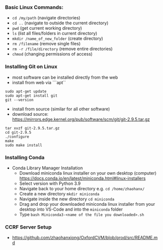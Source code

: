 ### Basic Linux Commands:
- ```cd /my/path``` (navigate directories)
- ```cd ..``` (navigate to outside the current directory)
- ```pwd``` (get current working directory)
- ```ls``` (list all files/folders in current directory)
- ```mkdir /name_of_new_folder``` (create directory)
- ```rm /filename``` (remove single files)
- ```rm -r /file/directory``` (remove entire directories)
- ```chmod``` (changing permissions of access)

### Installing Git on Linux
- most software can be installed directly from the web
- install from web via ```apt``
```
sudo apt-get update
sudo apt-get install git
git --version
```

- install from source (similar for all other software)
- download source: https://mirrors.edge.kernel.org/pub/software/scm/git/git-2.9.5.tar.gz
```
tar xvzf git-2.9.5.tar.gz
cd git-2.9.5
./configure
make
sudo make install
```

### Installing Conda
- Conda Library Manager Installation
  - Download miniconda linux installer on your own desktop (computer) https://docs.conda.io/en/latest/miniconda.html#linux-installers
  - Select version with Python 3.9
  - Navigate back to your home directory e.g. ```cd /home/zhaohanx/```
  - Create a new directory ```mkdir miniconda```
  - Navigate inside the new directory ```cd miniconda```
  - Drag and drop your downloaded miniconda linux installer from your desktop into VS-Code and into the ```miniconda``` folder
  - Type ```bash Miniconda3-<name of the file you downloaded>.sh```

### CCRF Server Setup
- https://github.com/zhaohanxiong/OxfordCVM/blob/prod/src/README.md
